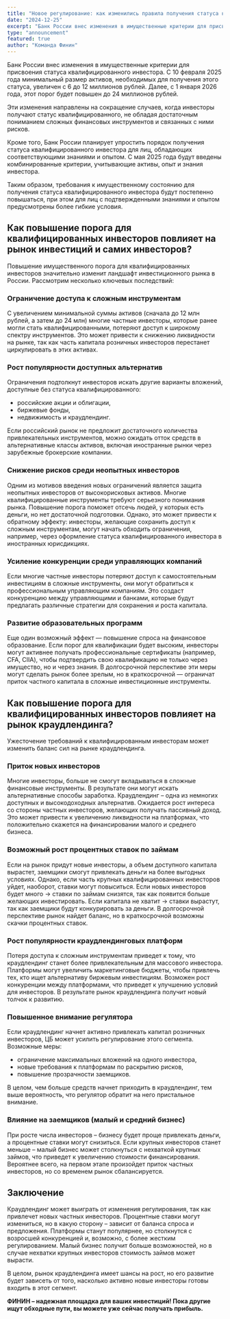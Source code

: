 ```yaml
---
title: "Новое регулирование: как изменились правила получения статуса квалифицированного инвестора в 2025 году?"
date: "2024-12-25"
excerpt: "Банк России внес изменения в имущественные критерии для присвоения статуса квалифицированного инвестора. С 10 февраля 2025 года минимальный размер активов увеличен с 6 до 12 миллионов рублей."
type: "announcement"
featured: true
author: "Команда Финин"
---
```


Банк России внес изменения в имущественные критерии для присвоения статуса квалифицированного инвестора. С 10 февраля 2025 года минимальный размер активов, необходимых для получения этого статуса, увеличен с 6 до 12 миллионов рублей. Далее, с 1 января 2026 года, этот порог будет повышен до 24 миллионов рублей.

Эти изменения направлены на сокращение случаев, когда инвесторы получают статус квалифицированного, не обладая достаточным пониманием сложных финансовых инструментов и связанных с ними рисков.

Кроме того, Банк России планирует упростить порядок получения статуса квалифицированного инвестора для лиц, обладающих соответствующими знаниями и опытом. С мая 2025 года будут введены комбинированные критерии, учитывающие активы, опыт и знания инвестора.

Таким образом, требования к имущественному состоянию для получения статуса квалифицированного инвестора будут постепенно повышаться, при этом для лиц с подтвержденными знаниями и опытом предусмотрены более гибкие условия.

## Как повышение порога для квалифицированных инвесторов повлияет на рынок инвестиций и самих инвесторов?

Повышение имущественного порога для квалифицированных инвесторов значительно изменит ландшафт инвестиционного рынка в России. Рассмотрим несколько ключевых последствий:

### Ограничение доступа к сложным инструментам

С увеличением минимальной суммы активов (сначала до 12 млн рублей, а затем до 24 млн) многие частные инвесторы, которые ранее могли стать квалифицированными, потеряют доступ к широкому спектру инструментов. Это может привести к снижению ликвидности на рынке, так как часть капитала розничных инвесторов перестанет циркулировать в этих активах.

### Рост популярности доступных альтернатив

Ограничения подтолкнут инвесторов искать другие варианты вложений, доступные без статуса квалифицированного:

- российские акции и облигации,
- биржевые фонды,
- недвижимость и краудлендинг.

Если российский рынок не предложит достаточного количества привлекательных инструментов, можно ожидать отток средств в альтернативные классы активов, включая иностранные рынки через зарубежные брокерские компании.

### Снижение рисков среди неопытных инвесторов

Одним из мотивов введения новых ограничений является защита неопытных инвесторов от высокорисковых активов. Многие квалифицированные инструменты требуют серьезного понимания рынка. Повышение порога поможет отсечь людей, у которых есть деньги, но нет достаточной подготовки. Однако, это может привести к обратному эффекту: инвесторы, желающие сохранить доступ к сложным инструментам, могут начать обходить ограничения, например, через оформление статуса квалифицированного инвестора в иностранных юрисдикциях.

### Усиление конкуренции среди управляющих компаний

Если многие частные инвесторы потеряют доступ к самостоятельным инвестициям в сложные инструменты, они могут обратиться к профессиональным управляющим компаниям. Это создаст конкуренцию между управляющими и банками, которые будут предлагать различные стратегии для сохранения и роста капитала.

### Развитие образовательных программ

Еще один возможный эффект — повышение спроса на финансовое образование. Если порог для квалификации будет высоким, инвесторы могут активнее получать профессиональные сертификаты (например, CFA, CIIA), чтобы подтвердить свою квалификацию не только через имущество, но и через знания. В долгосрочной перспективе эти меры могут сделать рынок более зрелым, но в краткосрочной — ограничат приток частного капитала в сложные инвестиционные инструменты.

## Как повышение порога для квалифицированных инвесторов повлияет на рынок краудлендинга?

Ужесточение требований к квалифицированным инвесторам может изменить баланс сил на рынке краудлендинга.

### Приток новых инвесторов

Многие инвесторы, больше не смогут вкладываться в сложные финансовые инструменты. В результате они могут искать альтернативные способы заработка. Краудлендинг – одна из немногих доступных и высокодоходных альтернатив. Ожидается рост интереса со стороны частных инвесторов, желающих получать пассивный доход. Это может привести к увеличению ликвидности на платформах, что положительно скажется на финансировании малого и среднего бизнеса.

### Возможный рост процентных ставок по займам

Если на рынок придут новые инвесторы, а объем доступного капитала вырастет, заемщики смогут привлекать деньги на более выгодных условиях. Однако, если часть крупных квалифицированных инвесторов уйдет, наоборот, ставки могут повыситься. Если новых инвесторов будет много → ставки по займам снизятся, так как появится больше желающих инвестировать. Если капитала не хватит → ставки вырастут, так как заемщики будут конкурировать за деньги. В долгосрочной перспективе рынок найдет баланс, но в краткосрочной возможны скачки процентных ставок.

### Рост популярности краудлендинговых платформ

Потеря доступа к сложным инструментам приведет к тому, что краудлендинг станет более привлекательным для массового инвестора. Платформы могут увеличить маркетинговые бюджеты, чтобы привлечь тех, кто ищет альтернативу биржевым инвестициям. Возможен рост конкуренции между платформами, что приведет к улучшению условий для инвесторов. В результате рынок краудлендинга получит новый толчок к развитию.

### Повышенное внимание регулятора

Если краудлендинг начнет активно привлекать капитал розничных инвесторов, ЦБ может усилить регулирование этого сегмента. Возможные меры:

- ограничение максимальных вложений на одного инвестора,
- новые требования к платформам по раскрытию рисков,
- повышение прозрачности заемщиков.

В целом, чем больше средств начнет приходить в краудлендинг, тем выше вероятность, что регулятор обратит на него пристальное внимание.

### Влияние на заемщиков (малый и средний бизнес)

При росте числа инвесторов – бизнесу будет проще привлекать деньги, а процентные ставки могут снизиться. Если крупных инвесторов станет меньше – малый бизнес может столкнуться с нехваткой крупных займов, что приведет к увеличению стоимости финансирования. Вероятнее всего, на первом этапе произойдет приток частных инвесторов, но со временем рынок сбалансируется.

## Заключение

Краудлендинг может выиграть от изменения регулирования, так как привлечет новых частных инвесторов. Процентные ставки могут измениться, но в какую сторону – зависит от баланса спроса и предложения. Платформы станут популярнее, но столкнутся с возросшей конкуренцией и, возможно, с более жестким регулированием. Малый бизнес получит больше возможностей, но в случае нехватки крупных инвесторов стоимость займов может вырасти.

В целом, рынок краудлендинга имеет шансы на рост, но его развитие будет зависеть от того, насколько активно новые инвесторы готовы входить в этот сегмент.

**ФИНИН – надежная площадка для ваших инвестиций! Пока другие ищут обходные пути, вы можете уже сейчас получать прибыль.**
